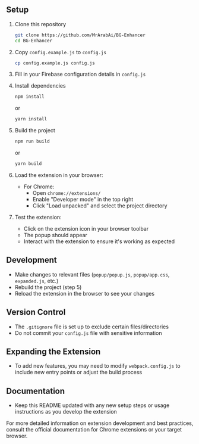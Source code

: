## Setup

1. Clone this repository
   ```bash
   git clone https://github.com/MrArabAi/BG-Enhancer
   cd BG-Enhancer
   ```

2. Copy `config.example.js` to `config.js`
   ```bash
   cp config.example.js config.js
   ```

3. Fill in your Firebase configuration details in `config.js`

4. Install dependencies
   ```bash
   npm install
   ```
   or
   ```bash
   yarn install
   ```

5. Build the project
   ```bash
   npm run build
   ```
   or
   ```bash
   yarn build
   ```

6. Load the extension in your browser:
   - For Chrome:
     - Open `chrome://extensions/`
     - Enable "Developer mode" in the top right
     - Click "Load unpacked" and select the project directory

7. Test the extension:
   - Click on the extension icon in your browser toolbar
   - The popup should appear
   - Interact with the extension to ensure it's working as expected

## Development

- Make changes to relevant files (`popup/popup.js`, `popup/app.css`, `expanded.js`, etc.)
- Rebuild the project (step 5)
- Reload the extension in the browser to see your changes

## Version Control

- The `.gitignore` file is set up to exclude certain files/directories
- Do not commit your `config.js` file with sensitive information

## Expanding the Extension

- To add new features, you may need to modify `webpack.config.js` to include new entry points or adjust the build process

## Documentation

- Keep this README updated with any new setup steps or usage instructions as you develop the extension

For more detailed information on extension development and best practices, consult the official documentation for Chrome extensions or your target browser.